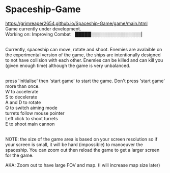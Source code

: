 # Spaceship-Game

https://grimreaper2654.github.io/Spaceship-Game/game/main.html <br>
Game currently under development. <br> Working on: Improving Combat ▕█████░░░░░░░░░░░░░░░░▏<br><br>

Currently, spaceship can move, rotate and shoot. Enemies are avalaible on the experimental version of the game, the ships are intentionally designed to not have collision with each other. Enemies can be killed and can kill you (given enough time) although the game is very unbalanced.<br><br>

press 'initialise' then 'start game' to start the game. Don't press 'start game' more than once. <br>
W to accelerate<br>
S to decelerate<br>
A and D to rotate<br>
Q to switch aiming mode<br>
turrets follow mouse pointer <br>
Left click to shoot turrets <br>
E to shoot main cannon<br> <br>


NOTE: the size of the game area is based on your screen resolution so if your screen is small, it will be hard (impossible) to manoeuver the spaceship. You can zoom out then reload the game to get a larger screen for the game.

AKA: Zoom out to have large FOV and map. (I will increase map size later)
